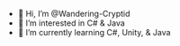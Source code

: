 - 👋 Hi, I’m @Wandering-Cryptid
- 👀 I’m interested in C# & Java
- 🌱 I’m currently learning C#, Unity, & Java
